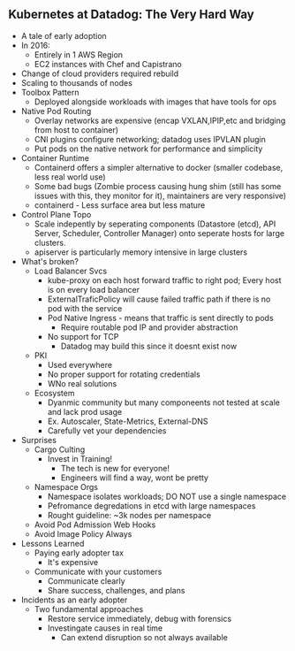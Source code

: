## Kubernetes at Datadog: The Very Hard Way

* A tale of early adoption
* In 2016:
    * Entirely in 1 AWS Region
    * EC2 instances with Chef and Capistrano
* Change of cloud providers required rebuild
* Scaling to thousands of nodes
* Toolbox Pattern
    * Deployed alongside workloads with images that have tools for ops
* Native Pod Routing
    * Overlay networks are expensive (encap VXLAN,IPIP,etc and bridging from host to container)
    * CNI plugins configure networking; datadog uses IPVLAN plugin
    * Put pods on the native network for performance and simplicity
* Container Runtime
    * Containerd offers a simpler alternative to docker (smaller codebase, less real world use)
    * Some bad bugs (Zombie process causing hung shim (still has some issues with this, they monitor for it), maintainers are very responsive)
    * containerd - Less surface area but less mature
* Control Plane Topo
    * Scale indepently by seperating components (Datastore (etcd), API Server, Scheduler, Controller Manager) onto seperate hosts for large clusters.
    * apiserver is particularly memory intensive in large clusters
* What's broken?
    * Load Balancer Svcs
        * kube-proxy on each host forward traffic to right pod; Every host is on every load balancer
        * ExternalTraficPolicy will cause failed traffic path if there is no pod with the service
        * Pod Native Ingress - means that traffic is sent directly to pods
            * Require routable pod IP and provider abstraction
        * No support for TCP
            * Datadog may build this since it doesnt exist now
    * PKI
        * Used everywhere
        * No proper support for rotating credentials
        * WNo real solutions
    * Ecosystem
        * Dyanmic community but many componeents not tested at scale and lack prod usage
        * Ex. Autoscaler, State-Metrics, External-DNS
        * Carefully vet your dependencies
* Surprises
    * Cargo Culting
        * Invest in Training!
            * The tech is new for everyone!
            * Engineers will find a way, wont be pretty
    * Namespace Orgs
        * Namespace isolates workloads; DO NOT use a single namespace
        * Pefromance degredations in etcd with large namespaces
        * Rought guideline: ~3k nodes per namespace
    * Avoid Pod Admission Web Hooks
    * Avoid Image Policy Always
* Lessons Learned
    * Paying early adopter tax
        * It's expensive
    * Communicate with your customers
        * Communicate clearly
        * Share success, challenges, and plans
* Incidents as an early adopter
    * Two fundamental approaches
        * Restore service immediately, debug with forensics
        * Investingate causes in real time
            * Can extend disruption so not always available

